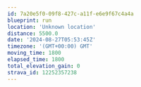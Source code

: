 ```yaml
---
id: 7a20e5f0-09f8-427c-a11f-e6e9f67c4a4a
blueprint: run
location: 'Unknown location'
distance: 5500.0
date: '2024-08-27T05:53:45Z'
timezone: '(GMT+00:00) GMT'
moving_time: 1800
elapsed_time: 1800
total_elevation_gain: 0
strava_id: 12252357238
---
```

